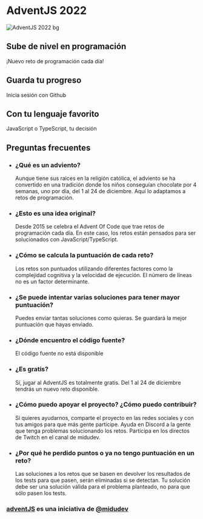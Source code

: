 # AdventJS 2022

![AdventJS 2022 bg](https://i.imgur.com/HJG88nU.png)

## Sube de nivel en programación
¡Nuevo reto de programación cada día!

## Guarda tu progreso
Inicia sesión con Github

## Con tu lenguaje favorito
JavaScript o TypeScript, tu decisión

## Preguntas frecuentes

- ### ¿Qué es un adviento?
  Aunque tiene sus raices en la religión católica, el adviento se ha convertido en una tradición donde los niños conseguían chocolate por 4 semanas, uno por día, del 1 al 24 de diciembre. Aquí lo adaptamos a retos de programación.

- ### ¿Esto es una idea original?
  Desde 2015 se celebra el Advent Of Code que trae retos de programación cada día. En este caso, los retos están pensados para ser solucionados con JavaScript/TypeScript.

- ### ¿Cómo se calcula la puntuación de cada reto?
  Los retos son puntuados utilizando diferentes factores como la complejidad cognitiva y la velocidad de ejecución. El número de líneas no es un factor determinante.

- ### ¿Se puede intentar varias soluciones para tener mayor puntuación?
  Puedes enviar tantas soluciones como quieras. Se guardará la mejor puntuación que hayas enviado.

- ### ¿Dónde encuentro el código fuente?
  El código fuente no está disponible

- ### ¿Es gratis?
  Sí, jugar al AdventJS es totalmente gratis. Del 1 al 24 de diciembre tendrás un nuevo reto disponible.

- ### ¿Cómo puedo apoyar el proyecto? ¿Cómo puedo contribuir?
  Si quieres ayudarnos, comparte el proyecto en las redes sociales y con tus amigos para que más gente participe. Ayuda en Discord a la gente que tenga problemas solucionando los retos. Participa en los directos de Twitch en el canal de midudev.

- ### ¿Por qué he perdido puntos o ya no tengo puntuación en un reto?
  Las soluciones a los retos que se basen en devolver los resultados de los tests para que pasen, serán eliminadas si se detectan. Tu solución debe ser una solución válida para el problema planteado, no para que sólo pasen los tests.

### **[adventJS](https://adventjs.dev/es)** es una iniciativa de [@midudev](https://github.com/midudev)
